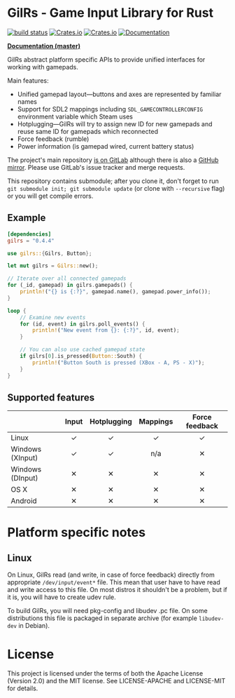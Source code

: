 GilRs - Game Input Library for Rust
===================================

[![build status](https://gitlab.com/Arvamer/gilrs/badges/master/build.svg)](https://gitlab.com/Arvamer/gilrs/commits/master)
[![Crates.io](https://img.shields.io/crates/v/gilrs.svg)](https://crates.io/crates/gilrs)
[![Crates.io](https://img.shields.io/crates/l/gilrs.svg)](https://gitlab.com/Arvamer/gilrs#license)
[![Documentation](https://docs.rs/gilrs/badge.svg)](https://docs.rs/gilrs/)

[**Documentation (master)**](https://arvamer.gitlab.io/gilrs/doc/gilrs/)

GilRs abstract platform specific APIs to provide unified interfaces for working with gamepads.

Main features:

- Unified gamepad layout—buttons and axes are represented by familiar names
- Support for SDL2 mappings including `SDL_GAMECONTROLLERCONFIG` environment
  variable which Steam uses
- Hotplugging—GilRs will try to assign new ID for new gamepads and reuse same
  ID for gamepads which reconnected
- Force feedback (rumble)
- Power information (is gamepad wired, current battery status)

The project's main repository [is on GitLab](https://gitlab.com/Arvamer/gilrs)
although there is also a [GitHub mirror](https://github.com/Arvamer/gilrs).
Please use GitLab's issue tracker and merge requests.

This repository contains submodule; after you clone it, don't forget to run
`git submodule init; git submodule update` (or clone with `--recursive` flag)
or you will get compile errors.

Example
-------

```toml
[dependencies]
gilrs = "0.4.4"
```

```rust
use gilrs::{Gilrs, Button};

let mut gilrs = Gilrs::new();

// Iterate over all connected gamepads
for (_id, gamepad) in gilrs.gamepads() {
    println!("{} is {:?}", gamepad.name(), gamepad.power_info());
}

loop {
    // Examine new events
    for (id, event) in gilrs.poll_events() {
        println!("New event from {}: {:?}", id, event);
    }

    // You can also use cached gamepad state
    if gilrs[0].is_pressed(Button::South) {
        println!("Button South is pressed (XBox - A, PS - X)");
    }
}
```

Supported features
------------------

|                  | Input | Hotplugging | Mappings | Force feedback |
|------------------|:-----:|:-----------:|:--------:|:--------------:|
| Linux            |   ✓   |      ✓      |     ✓    |        ✓       |
| Windows (XInput) |   ✓   |      ✓      |    n/a   |        ✕       |
| Windows (DInput) |   ✕   |      ✕      |     ✕    |        ✕       |
| OS X             |   ✕   |      ✕      |     ✕    |        ✕       |
| Android          |   ✕   |      ✕      |     ✕    |        ✕       |

Platform specific notes
======================

Linux
-----

On Linux, GilRs read (and write, in case of force feedback) directly from appropriate
`/dev/input/event*` file. This mean that user have to have read and write access to this file.
On most distros it shouldn't be a problem, but if it is, you will have to create udev rule.

To build GilRs, you will need pkg-config and libudev .pc file. On some
distributions this file is packaged in separate archive (for example `libudev-dev` in Debian).

License
=======

This project is licensed under the terms of both the Apache License (Version 2.0) and the MIT
license. See LICENSE-APACHE and LICENSE-MIT for details.

